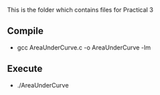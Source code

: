 This is the folder which contains files for Practical 3

## Compile

* gcc AreaUnderCurve.c -o AreaUnderCurve -lm

## Execute

* ./AreaUnderCurve
